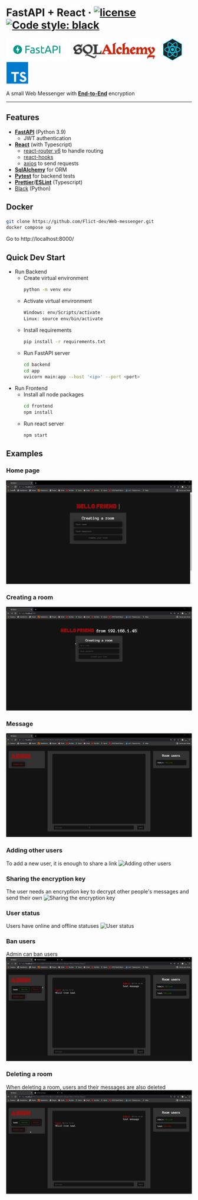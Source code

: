 # FastAPI + React · [![license](https://img.shields.io/github/license/peaceiris/actions-gh-pages.svg)](LICENSE) [![Code style: black](https://img.shields.io/badge/code%20style-black-000000.svg)](https://github.com/psf/black)

<div>
<img src="assets/fastapi-logo.png" alt="fastapi-logo" height="60" />
 <img src="assets/sql-alchemy.png" alt="sql-alchemy" height="60" />
<img src="assets/react-logo.png" alt="react-logo" height="60" />
<img src="assets/typescript.png" alt="typescript-logo" height="60" /> 
</div>

A small Web Messenger with **[End-to-End](https://en.wikipedia.org/wiki/End-to-end_encryption)**  encryption 

---
## Features

- **[FastAPI](https://fastapi.tiangolo.com/)** (Python 3.9)
  - JWT authentication
- **[React](https://reactjs.org/)** (with Typescript)
  - [react-router v6](https://reactrouter.com/docs/en/v6/getting-started/overview/) to handle routing
  - [react-hooks](https://reactjs.org/docs/hooks-intro.html)
  - [axios](https://github.com/axios/axios) to send requests
- **[SqlAlchemy](https://www.sqlalchemy.org/)** for ORM
- **[Pytest](https://docs.pytest.org/en/latest/)** for backend tests
- **[Prettier](https://prettier.io/)**/**[ESLint](https://eslint.org/)** (Typescript)
- [Black](https://github.com/psf/black) (Python)

## Docker
```bash
git clone https://github.com/Flict-dev/Web-messenger.git
docker compose up
```
Go to http://localhost:8000/


## Quick Dev Start
- Run Backend
  - Create virtual environment <br>
      ```bash 
      python -m venv env
      ```
   - Activate virtual environment
       ```bash 
       Windows: env/Scripts/activate 
       Linux: source env/bin/activate
       ```
    - Install requirements
       ```bash 
       pip install -r requirements.txt
       ```
    - Run FastAPI server
       ```bash
       cd backend
       cd app
       uvicorn main:app --host '<ip>' --port <port> 
       ```
- Run Frontend
  - Install all node packages
    ```bash 
    cd frontend
    npm install
    ```
  - Run react server
    ```bash 
    npm start
    ```

## Examples

### Home page
![Home page](assets/home.gif)

### Creating a room
![Creating a room](assets/create_room.gif)

### Message
![Message](assets/test_message.gif) 

### Adding other users
To add a new user, it is enough to share a link
![Adding other users](assets/new_user.gif) 

### Sharing the encryption key
The user needs an encryption key to decrypt other people's messages and send their own
![Sharing the encryption key](assets/key_sharing.gif)

### User status
Users have online and offline statuses
![User status](assets/online_status.gif)

### Ban users
Admin can ban users
![Ban users](assets/user_ban.gif)

### Deleting a room
When deleting a room, users and their messages are also deleted
![Deleting a room](assets/delete_room.gif)




